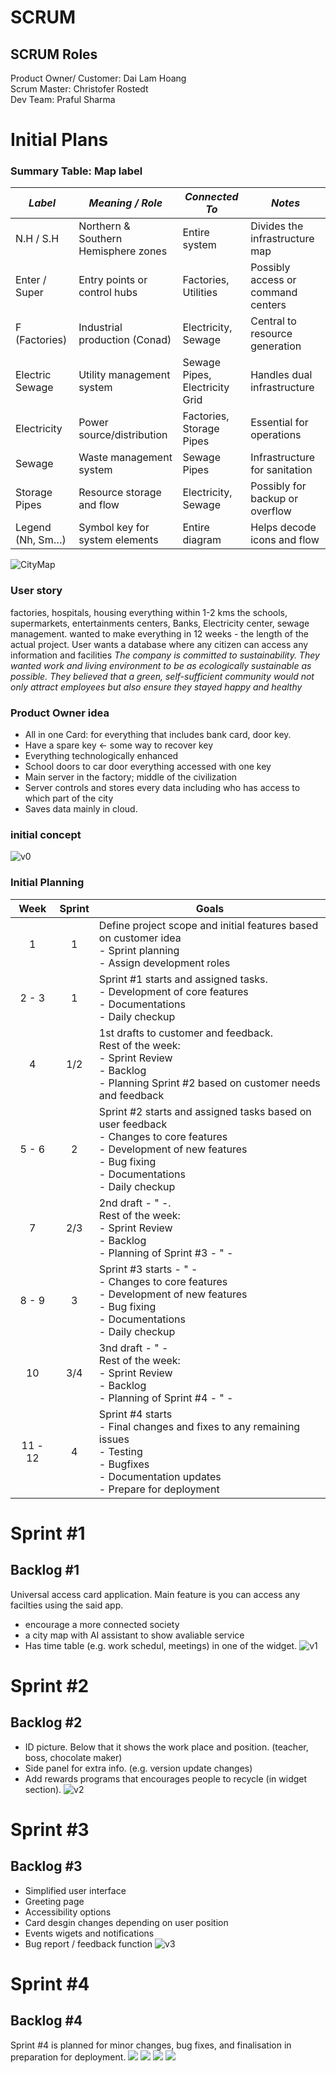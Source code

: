 # SCRUM
## SCRUM Roles
Product Owner/ Customer: Dai Lam Hoang<br>
Scrum Master: Christofer Rostedt<br>
Dev Team: Praful Sharma

# Initial Plans

### Summary Table: Map label

| *Label*          | *Meaning / Role*                     | *Connected To*                 | *Notes*                            |
| ---------------- | ------------------------------------ | ------------------------------ | ---------------------------------- |
| N.H / S.H        | Northern & Southern Hemisphere zones | Entire system                  | Divides the infrastructure map     |
| Enter / Super    | Entry points or control hubs         | Factories, Utilities           | Possibly access or command centers |
| F (Factories)    | Industrial production (Conad)        | Electricity, Sewage            | Central to resource generation     |
| Electric Sewage  | Utility management system            | Sewage Pipes, Electricity Grid | Handles dual infrastructure        |
| Electricity      | Power source/distribution            | Factories, Storage Pipes       | Essential for operations           |
| Sewage           | Waste management system              | Sewage Pipes                   | Infrastructure for sanitation      |
| Storage Pipes    | Resource storage and flow            | Electricity, Sewage            | Possibly for backup or overflow    |
| Legend (Nh, Sm…) | Symbol key for system elements       | Entire diagram                 | Helps decode icons and flow        |

![CityMap](https://github.com/HoangDaiLam/SCRUM/blob/main/images/City.jpg?raw=true)

### User story
factories, hospitals, housing everything within 1-2 kms
the schools, supermarkets, entertainments centers, Banks, Electricity center, sewage management.
wanted to make everything in 12 weeks - the length of the actual project.
User wants a database where any citizen can access any information and facilities
*The company is committed to sustainability. They wanted work and living environment to be as ecologically sustainable as possible. They believed that a green, self-sufficient community would not only attract employees but also ensure they stayed happy and healthy*

### Product Owner idea
- All in one Card: for everything that includes bank card, door key.
- Have a spare key <- some way to recover key
- Everything technologically enhanced
- School doors to car door everything accessed with one key
- Main server in the factory; middle of the civilization
- Server controls and stores every data including who has access to which part of the city
- Saves data mainly in cloud.

### initial concept
![v0](https://github.com/HoangDaiLam/SCRUM/blob/main/images/v0.jpg?raw=true)

### Initial Planning

|  Week   | Sprint | Goals                                                                                                                                                                            |
| :-----: | :----: | -------------------------------------------------------------------------------------------------------------------------------------------------------------------------------- |
|    1    |   1    | Define project scope and initial features based on customer idea<br>- Sprint planning<br>- Assign development roles                                                              |
|  2 - 3  |   1    | Sprint #1 starts and assigned tasks.<br>- Development of core features<br>- Documentations<br>- Daily checkup                                                                    |
|    4    |  1/2   | 1st drafts to customer and feedback. <br>Rest of the week:<br>- Sprint Review<br>- Backlog<br>- Planning Sprint #2 based on customer needs and feedback                          |
|  5 - 6  |   2    | Sprint #2 starts and assigned tasks based on user feedback<br>- Changes to core features<br>- Development of new features<br>- Bug fixing<br>- Documentations<br>- Daily checkup |
|    7    |  2/3   | 2nd draft - " -.<br>Rest of the week:<br>- Sprint Review<br>- Backlog<br>- Planning of Sprint #3 - " -                                                                           |
|  8 - 9  |   3    | Sprint #3 starts - " -<br>- Changes to core features<br>- Development of new features<br>- Bug fixing<br>- Documentations<br>- Daily checkup                                     |
|   10    |  3/4   | 3nd draft - " -<br>Rest of the week:<br>- Sprint Review<br>- Backlog<br>- Planning of Sprint #4 - " -                                                                            |
| 11 - 12 |   4    | Sprint #4 starts<br>- Final changes and fixes to any remaining issues<br>- Testing<br>- Bugfixes<br>- Documentation updates<br>- Prepare for deployment                          |

# Sprint #1
## Backlog #1
Universal access card application. Main feature is you can access any facilties using the said app. 
- encourage a more connected society
- a city map with AI assistant to show avaliable service
- Has time table (e.g. work schedul, meetings) in one of the widget.
![v1](https://github.com/HoangDaiLam/SCRUM/blob/main/images/v1.jpg?raw=true)

# Sprint #2
## Backlog #2
- ID picture. Below that it shows the work place and position. (teacher, boss, chocolate maker)
- Side panel for extra info. (e.g. version update changes)
- Add rewards programs that encourages people to recycle (in widget section).
![v2](https://github.com/HoangDaiLam/SCRUM/blob/main/images/v2.jpg?raw=true)

# Sprint #3
## Backlog #3
- Simplified user interface
- Greeting page
- Accessibility options
- Card desgin changes depending on user position
- Events wigets and notifications
- Bug report / feedback function
![v3](https://github.com/HoangDaiLam/SCRUM/blob/main/images/v3.jpg?raw=true)

# Sprint #4
## Backlog #4
Sprint #4 is planned for minor changes, bug fixes, and finalisation in preparation for deployment.
![](https://github.com/HoangDaiLam/SCRUM/blob/main/images/mainpage.png?raw=true)
![](https://github.com/HoangDaiLam/SCRUM/blob/main/images/cardpage.png?raw=true)
![](https://github.com/HoangDaiLam/SCRUM/blob/main/images/mainpage.png?raw=true)
![](https://github.com/HoangDaiLam/SCRUM/blob/main/images/rewardprogram.png?raw=true)